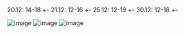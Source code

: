 20.12: 14-18 +-
21.12: 12-16 +-
25.12: 12-19 +-
30.12: 12-18 +-


![image](https://github.com/user-attachments/assets/70fa1a2a-01ad-4398-932e-17c51b16f291)
![image](https://github.com/user-attachments/assets/63193fe6-ca39-463c-ba61-a183e33b05f6)
![image](https://github.com/user-attachments/assets/a6c23d27-1a6d-4067-8d48-7a8663be173c)


